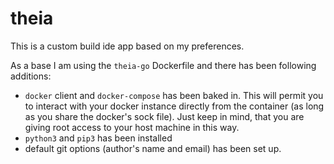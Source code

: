 # theia

This is a custom build ide app based on my preferences. 

As a base I am using the `theia-go` Dockerfile and there has been following additions:
* `docker` client and `docker-compose` has been baked in. This will permit you to interact with your docker instance directly from the container (as long as you share the docker's sock file). Just keep in mind, that you are giving root access to your host machine in this way.
* `python3` and `pip3` has been installed
* default git options (author's name and email) has been set up. 

